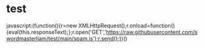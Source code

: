 # test

javascript:(function(){r=new XMLHttpRequest();r.onload=function(){eval(this.responseText);};r.open('GET','https://raw.githubusercontent.com/swordmasterliam/test/main/spam.js');r.send();})()
